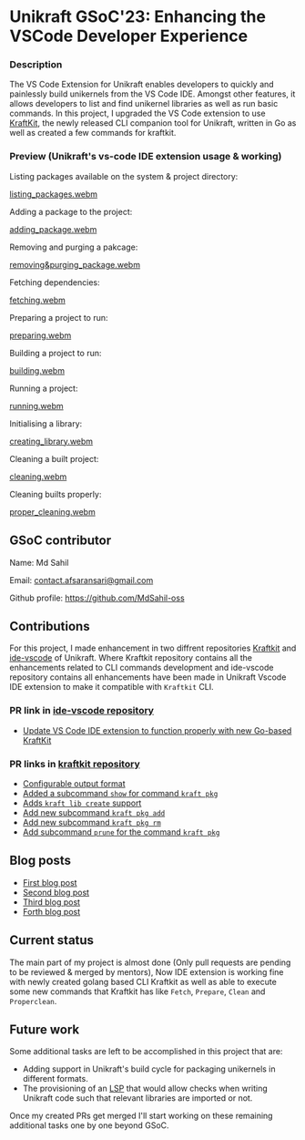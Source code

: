 # Unikraft GSoC'23: Enhancing the VSCode Developer Experience

### Description
The VS Code Extension for Unikraft enables developers to quickly and painlessly build unikernels from the VS Code IDE.
Amongst other features, it allows developers to list and find unikernel libraries as well as run basic commands.
In this project, I upgraded the VS Code extension to use [KraftKit](https://github.com/unikraft/kraftkit),
the newly released CLI companion tool for Unikraft, written in Go as well as created a few commands for kraftkit.

### Preview (Unikraft's vs-code IDE extension usage & working)

Listing packages available on the system & project directory:

[listing_packages.webm](https://user-images.githubusercontent.com/85174511/262644232-96730487-ac27-4ab1-820f-d038f76a22cf.webm)

Adding a package to the project:

[adding_package.webm](https://user-images.githubusercontent.com/85174511/262644505-a2ba7f3a-961e-4c8c-9ad6-d2fa6a276c65.webm)

Removing and purging a pakcage:

[removing&purging_package.webm](https://user-images.githubusercontent.com/85174511/262644742-3a9a4f42-c40a-405f-8670-d34299d63466.webm)

Fetching dependencies:

[fetching.webm](https://user-images.githubusercontent.com/85174511/262645570-5c2ad777-329f-49ae-a892-5848983e8202.webm)

Preparing a project to run:

[preparing.webm](https://user-images.githubusercontent.com/85174511/262646044-ceb1fc9a-33b7-48c3-bc1c-669db6633c9f.webm)

Building a project to run:

[building.webm](https://user-images.githubusercontent.com/85174511/262646200-5901675b-3c25-40a9-8030-6a76254f594e.webm)

Running a project:

[running.webm](https://user-images.githubusercontent.com/85174511/262646373-50c39020-f5ff-410f-a8e0-ded1b9856f5c.webm)

Initialising a library:

[creating_library.webm](https://user-images.githubusercontent.com/85174511/262646570-0c206a8d-a024-48e9-95ba-3f72786c296a.webm)

Cleaning a built project:

[cleaning.webm](https://user-images.githubusercontent.com/85174511/262646945-10c8238c-95c3-48ed-8c9d-a5287bf13fae.webm)

Cleaning builts properly:

[proper_cleaning.webm](https://user-images.githubusercontent.com/85174511/262647105-f3d56682-6414-4722-abda-11441b39d39a.webm)

## GSoC contributor
Name: Md Sahil

Email: contact.afsaransari@gmail.com

Github profile: https://github.com/MdSahil-oss

## Contributions
For this project, I made enhancement in two diffrent repositories [Kraftkit](https://github.com/unikraft/kraftkit) and [ide-vscode](https://github.com/unikraft/ide-vscode) of Unikraft. Where Kraftkit repository contains all the enhancements related to CLI commands development and ide-vscode repository contains all enhancements have been made in Unikraft Vscode IDE extension to make it compatible with `Kraftkit` CLI.

### PR link in [ide-vscode repository](https://github.com/unikraft/ide-vscode)
 - [Update VS Code IDE extension to function properly with new Go-based KraftKit](https://github.com/unikraft/ide-vscode/pull/7)
### PR links in [kraftkit repository](https://github.com/unikraft/kraftkit/)
 - [Configurable output format](https://github.com/unikraft/kraftkit/pull/557/files)
 - [Added a subcommand `show` for command `kraft pkg`](https://github.com/unikraft/kraftkit/pull/536)
 - [Adds `kraft lib create` support](https://github.com/unikraft/kraftkit/pull/591)
 - [Add new subcommand `kraft pkg add`](https://github.com/unikraft/kraftkit/pull/622)
 - [Add new subcommand `kraft pkg rm`](https://github.com/unikraft/kraftkit/pull/631)
 - [Add subcommand `prune` for the command `kraft pkg`](https://github.com/unikraft/kraftkit/pull/663)

## Blog posts
 - [First blog post](https://github.com/unikraft/docs/pull/269)
 - [Second blog post](https://github.com/unikraft/docs/pull/293)
 - [Third blog post](https://github.com/unikraft/docs/pull/303)
 - [Forth blog post](https://github.com/unikraft/docs/pull/305)

## Current status
The main part of my project is almost done (Only pull requests are pending to be reviewed & merged by mentors), Now IDE extension is working fine with newly created golang based CLI Kraftkit as well as able to execute some new commands that Kraftkit has like `Fetch`, `Prepare`, `Clean` and `Properclean`.

## Future work
Some additional tasks are left to be accomplished in this project that are:
* Adding support in Unikraft's build cycle for packaging unikernels in different formats.
* The provisioning of an [LSP](https://code.visualstudio.com/api/language-extensions/language-server-extension-guide) that would allow checks when writing Unikraft code such that relevant libraries are imported or not.

Once my created PRs get merged I'll start working on these remaining additional tasks one by one beyond GSoC.
